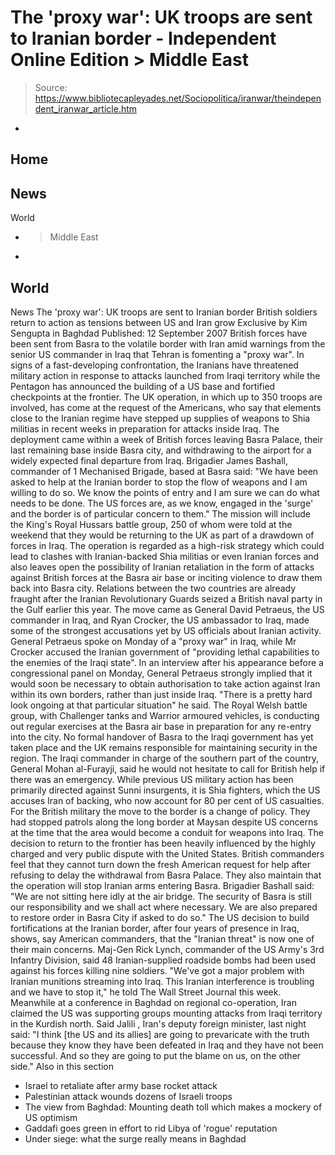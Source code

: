 # The 'proxy war': UK troops are sent to Iranian border - Independent Online Edition > Middle East

> Source: https://www.bibliotecapleyades.net/Sociopolitica/iranwar/theindependent_iranwar_article.htm

-
Home
-
>
News
-
>
World
- > Middle East
-
>
World
-
>
News
The 'proxy war': UK troops are sent to Iranian border
British soldiers return to action as tensions between US and Iran grow
Exclusive by Kim Sengupta in Baghdad
Published: 12 September 2007
British forces have been sent from Basra to the volatile border with Iran amid warnings from the senior US commander in Iraq that Tehran is fomenting a "proxy war".
In signs of a fast-developing confrontation, the Iranians have threatened military action in response to attacks launched from Iraqi territory while the Pentagon has announced the building of a US base and fortified checkpoints at the frontier.
The UK operation, in which up to 350 troops are involved, has come at the request of the Americans, who say that elements close to the Iranian regime have stepped up supplies of weapons to Shia militias in recent weeks in preparation for attacks inside Iraq.
The deployment came within a week of British forces leaving Basra Palace, their last remaining base inside Basra city, and withdrawing to the airport for a widely expected final departure from Iraq. Brigadier James Bashall, commander of 1 Mechanised Brigade, based at Basra said: "We have been asked to help at the Iranian border to stop the flow of weapons and I am willing to do so. We know the points of entry and I am sure we can do what needs to be done. The US forces are, as we know, engaged in the 'surge' and the border is of particular concern to them."
The mission will include the King's Royal Hussars battle group, 250 of whom were told at the weekend that they would be returning to the UK as part of a drawdown of forces in Iraq.
The operation is regarded as a high-risk strategy which could lead to clashes with Iranian-backed Shia militias or even Iranian forces and also leaves open the possibility of Iranian retaliation in the form of attacks against British forces at the Basra air base or inciting violence to draw them back into Basra city. Relations between the two countries are already fraught after the Iranian Revolutionary Guards seized a British naval party in the Gulf earlier this year.
The move came as General David Petraeus, the US commander in Iraq, and Ryan Crocker, the US ambassador to Iraq, made some of the strongest accusations yet by US officials about Iranian activity. General Petraeus spoke on Monday of a "proxy war" in Iraq, while Mr Crocker accused the Iranian government of "providing lethal capabilities to the enemies of the Iraqi state".
In an interview after his appearance before a congressional panel on Monday, General Petraeus strongly implied that it would soon be necessary to obtain authorisation to take action against Iran within its own borders, rather than just inside Iraq. "There is a pretty hard look ongoing at that particular situation" he said.
The Royal Welsh battle group, with Challenger tanks and Warrior armoured vehicles, is conducting out regular exercises at the Basra air base in preparation for any re-entry into the city. No formal handover of Basra to the Iraqi government has yet taken place and the UK remains responsible for maintaining security in the region.
The Iraqi commander in charge of the southern part of the country, General Mohan al-Furayji, said he would not hesitate to call for British help if there was an emergency.
While previous US military action has been primarily directed against Sunni insurgents, it is Shia fighters, which the US accuses Iran of backing, who now account for 80 per cent of US casualties.
For the British military the move to the border is a change of policy. They had stopped patrols along the long border at Maysan despite US concerns at the time that the area would become a conduit for weapons into Iraq.
The decision to return to the frontier has been heavily influenced by the highly charged and very public dispute with the United States. British commanders feel that they cannot turn down the fresh American request for help after refusing to delay the withdrawal from Basra Palace. They also maintain that the operation will stop Iranian arms entering Basra.
Brigadier Bashall said: "We are not sitting here idly at the air bridge. The security of Basra is still our responsibility and we shall act where necessary. We are also prepared to restore order in Basra City if asked to do so."
The US decision to build fortifications at the Iranian border, after four years of presence in Iraq, shows, say American commanders, that the "Iranian threat" is now one of their main concerns.
Maj-Gen Rick Lynch, commander of the US Army's 3rd Infantry Division, said 48 Iranian-supplied roadside bombs had been used against his forces killing nine soldiers. "We've got a major problem with Iranian munitions streaming into Iraq. This Iranian interference is troubling and we have to stop it," he told The Wall Street Journal this week.
Meanwhile at a conference in Baghdad on regional co-operation, Iran claimed the US was supporting groups mounting attacks from Iraqi territory in the Kurdish north.
Said Jalili , Iran's deputy foreign minister, last night said: "I think [the US and its allies] are going to prevaricate with the truth because they know they have been defeated in Iraq and they have not been successful. And so they are going to put the blame on us, on the other side."
Also in this section
- Israel to retaliate after army base rocket attack
- Palestinian attack wounds dozens of Israeli troops
- The view from Baghdad: Mounting death toll which makes a mockery of US optimism
- Gaddafi goes green in effort to rid Libya of 'rogue' reputation
- Under siege: what the surge really means in Baghdad
